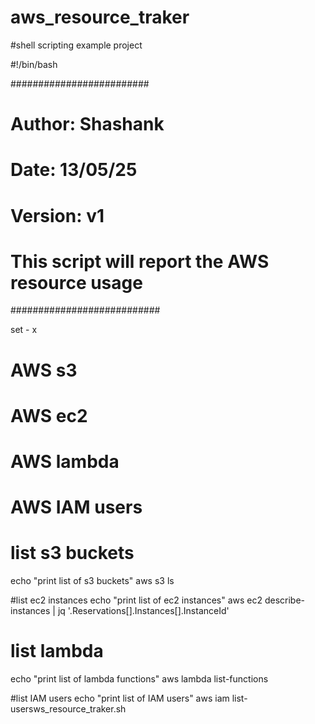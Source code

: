 # aws_resource_traker
#shell scripting example project

#!/bin/bash

#########################
#
# Author: Shashank
# Date: 13/05/25
#
# Version: v1
#
# This script will report the AWS resource usage
###########################

set - x

# AWS s3
#  AWS ec2
#  AWS lambda
#  AWS IAM users


# list s3 buckets
echo "print list of s3 buckets"
aws s3 ls

#list ec2 instances
echo "print list of ec2 instances"
aws ec2 describe-instances | jq '.Reservations[].Instances[].InstanceId'

# list lambda
echo "print list of lambda functions"
aws lambda list-functions

#list IAM users
echo "print list of IAM users"
aws iam list-usersws_resource_traker.sh                                   
